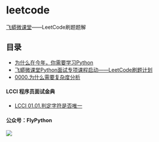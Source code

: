 # leetcode

[飞蟒微课堂](https://flypython.com/python/)——LeetCode刷题题解



## 目录
- [为什么在今年，你需要学习Python](https://mp.weixin.qq.com/s/_L5eA83QZnw7lu47CttjZA)
- [飞蟒微课堂Python面试专项课程启动——LeetCode刷题计划](https://mp.weixin.qq.com/s/8EtaSfjyWWJikumG3_l_YQ)
- [0000.为什么需要复杂度分析](https://mp.weixin.qq.com/s/4ZbUKGZGu4mE45M8DICjkw)

#### LCCI 程序员面试金典
- [LCCI 01.01.判定字符是否唯一](https://mp.weixin.qq.com/s/XVAc56PacCM_r7VdS3zm8A)




#### 公众号：FlyPython

![](https://tva1.sinaimg.cn/large/006tNbRwly1gb1q8emoktj309k09k749.jpg)
